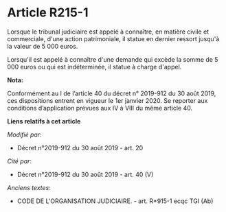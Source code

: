 # Article R215-1

Lorsque le tribunal judiciaire est appelé à connaître, en matière civile et commerciale, d'une action patrimoniale, il statue
en dernier ressort jusqu'à la valeur de 5 000 euros.

Lorsqu'il est appelé à connaître d'une demande qui excède la somme de 5 000 euros ou qui est indéterminée, il statue à charge
d'appel.

**Nota:**

Conformément au I de l’article 40 du décret n° 2019-912 du 30 août 2019, ces dispositions entrent en vigueur le 1er janvier
2020. Se reporter aux conditions d’application prévues aux IV à VIII du même article 40.

**Liens relatifs à cet article**

_Modifié par_:

  - Décret n°2019-912 du 30 août 2019 - art. 20

_Cité par_:

  - Décret n°2019-912 du 30 août 2019 - art. 40 (V)

_Anciens textes_:

  - CODE DE L'ORGANISATION JUDICIAIRE. - art. R*915-1 ecqc TGI (Ab)
